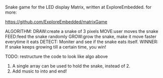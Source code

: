 
 Snake game for the LED display Matrix, written at ExploreEmbedded. 
 for more: 
 
 https://github.com/ExploreEmbedded/matrixGame 
 
 ALGORITHM:
 DRAW:create a snake of 3 pixels
 MOVE:user moves the snake 
 FEED:feed the snake randomly
 GROW:grow the snake, make it move faster everytime it eats
 DETECT: Moniter and see if the snake eats itself.
 WINNER: If snake keeps growing till a certain time, you win!
 
 TODO: restructure the code to look like algo above
 1. A single array can be used to hold the snake, instead of 2.
 2. Add music to into and end! 
  
 
